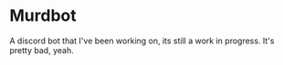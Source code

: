 # Murdbot
A discord bot that I've been working on, its still a work in progress. It's pretty bad, yeah.
